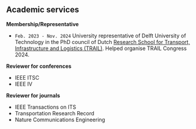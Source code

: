 ## Academic services

__Membership/Representative__
- `Feb. 2023 - Nov. 2024` University representative of Delft University of Technology in the PhD council of Dutch [<u>Research School for Transport, Infrastructure and Logistics (TRAIL)</u>](https://rstrail.nl). Helped organise TRAIL Congress 2024.

__Reviewer for conferences__
- IEEE ITSC
- IEEE IV

__Reviewer for journals__
- IEEE Transactions on ITS
- Transportation Research Record
- Nature Communications Engineering
